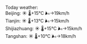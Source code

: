 Today weather:  
Beijing: ☀️ 🌡️+15°C 🌬️→19km/h  
Tianjin: ☀️ 🌡️+13°C 🌬️→15km/h  
Shijiazhuang: ☀️ 🌡️+15°C 🌬️→15km/h  
Tangshan: ☀️ 🌡️+10°C 🌬️→18km/h  
